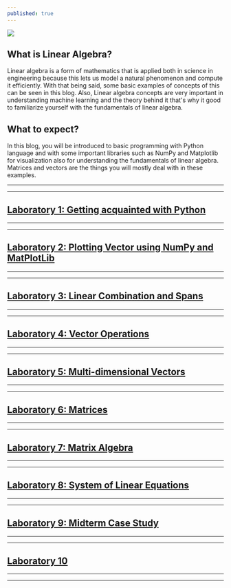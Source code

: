 ```yaml
---
published: true
---
```

![]({{site.baseurl}}/images/DEKU.gif)

## What is Linear Algebra?

Linear algebra is a form of mathematics that is applied both in science in engineering because this lets us model a natural phenomenon and compute it efficiently. With that being said, some basic examples of concepts of this can be seen in this blog. Also, Linear algebra concepts are very important in understanding machine learning and the theory behind it that's why it good to familiarize yourself with the fundamentals of linear algebra.

## What to expect?

In this blog, you will be introduced to basic programming with Python language and with some important libraries such as NumPy and Matplotlib for visualization also for understanding the fundamentals of linear algebra. Matrices and vectors are the things you will mostly deal with in these examples.

---
***

## [Laboratory 1: Getting acquainted with Python](https://rovilsuriojr.github.io/Laboratory-1/)

---
***

## [Laboratory 2: Plotting Vector using NumPy and MatPlotLib](https://rovilsuriojr.github.io/Laboratory-2/)

---
***

## [Laboratory 3: Linear Combination and Spans](https://rovilsuriojr.github.io/Laboratory-3/)

---
***

## [Laboratory 4: Vector Operations](https://rovilsuriojr.github.io/Laboratory-4/)

---
***

## [Laboratory 5: Multi-dimensional Vectors](https://rovilsuriojr.github.io/Laboratory-5/)

---
***

## [Laboratory 6: Matrices](https://rovilsuriojr.github.io/Laboratory-6/)

---
***

## [Laboratory 7: Matrix Algebra](https://rovilsuriojr.github.io/Laboratory-7/)

---
***

## [Laboratory 8: System of Linear Equations](https://rovilsuriojr.github.io/Laboratory-8/)

---
***

## [Laboratory 9: Midterm Case Study](https://rovilsuriojr.github.io/Laboratory-9/)

---
***

## [Laboratory 10](https://rovilsuriojr.github.io/Laboratory-10/)

---
***
